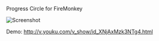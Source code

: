 Progress Circle for FireMonkey

![Screenshot](https://raw.github.com/OneChen/ProgressCircle/master/screenshot.png)

Demo:
http://v.youku.com/v_show/id_XNjAxMzk3NTg4.html
